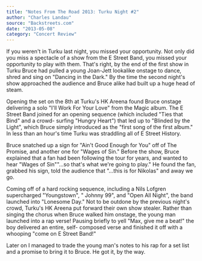 ```yaml
---
title: "Notes From The Road 2013: Turku Night #2"
author: "Charles Landau"
source: "Backstreets.com"
date: "2013-05-08"
category: "Concert Review"
---
```


If you weren't in Turku last night, you missed your opportunity. Not only did you miss a spectacle of a show from the E Street Band, you missed your opportunity to play with them. That's right, by the end of the first show in Turku Bruce had pulled a young Joan-Jett lookalike onstage to dance, shred and sing on "Dancing in the Dark." By the time the second night's show approached the audience and Bruce alike had built up a huge head of steam.

Opening the set on the 8th at Turku's HK Areena found Bruce onstage delivering a solo "I'll Work For Your Love" from the Magic album. The E Street Band joined for an opening sequence (which included "Ties that Bind" and a crowd- surfing "Hungry Heart") that led up to "Blinded by the Light", which Bruce simply introduced as the "first song of the first album." In less than an hour's time Turku was straddling all of E Street History.

Bruce snatched up a sign for "Ain't Good Enough for You" off of The Promise, and another one for "Wages of Sin." Before the show, Bruce explained that a fan had been following the tour for years, and wanted to hear "Wages of Sin""...so that's what we're going to play." He found the fan, grabbed his sign, told the audience that "...this is for Nikolas" and away we go.

Coming off of a hard rocking sequence, including a Nils Lofgren supercharged "Youngstown", " Johnny 99", and "Open All Night", the band launched into "Lonesome Day." Not to be outdone by the previous night's crowd, Turku's HK Areena put forward their own show stealer. Rather than singing the chorus when Bruce walked him onstage, the young man launched into a rap verse! Pausing briefly to yell "Max, give me a beat!" the boy delivered an entire, self- composed verse and finished it off with a whooping "come on E Street Band!"

Later on I managed to trade the young man's notes to his rap for a set list and a promise to bring it to Bruce. He got it, by the way.
